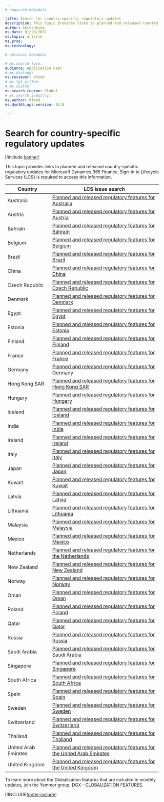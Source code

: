 ```yaml
---
# required metadata

title: Search for country-specific regulatory updates
description: This topic provides links to planned and released country-specific regulatory updates for Microsoft Dynamics 365 Finance.
author: AKroshkina
ms.date: 01/20/2022
ms.topic: article
ms.prod: 
ms.technology: 

# optional metadata

# ms.search.form:
audience: Application User
# ms.devlang: 
ms.reviewer: kfend
# ms.tgt_pltfrm: 
# ms.custom
ms.search.region: Global
# ms.search.industry: 
ms.author: kfend
ms.dyn365.ops.version: 10.0

---
```


# Search for country-specific regulatory updates

[!include [banner](../includes/banner.md)]

This topic provides links to planned and released country-specific regulatory updates for Microsoft Dynamics 365 Finance.
Sign-in to Lifecycle Services (LCS) is required to access this information.

| **Country**          | **LCS issue search**                                                                                                                                                                                                                                                                                                                                                                                                                                                                                                                                                                                                                                                                               |
|----------------------|----------------------------------------------------------------------------------------------------------------------------------------------------------------------------------------------------------------------------------------------------------------------------------------------------------------------------------------------------------------------------------------------------------------------------------------------------------------------------------------------------------------------------------------------------------------------------------------------------------------------------------------------------------------------------------------------------|
| Australia            | [Planned and released regulatory features for Australia](https://fix.lcs.dynamics.com/Issue/Results?v=8_versionClass&ct=2_categoryClass_6_categoryClass&ft=1_featureClass_2_featureClass_3_featureClass&cu=1_countryClass&o=D&mode=Full&i=2_issueTypeClass_1_issueTypeClass)                                                                                                                                                                                                                                                                                                                                                                                                                       |
| Austria              | [Planned and released regulatory features for Austria](https://fix.lcs.dynamics.com/Issue/Results?v=8_versionClass&ct=2_categoryClass_6_categoryClass&ft=1_featureClass_2_featureClass_3_featureClass&cu=2_countryClass&o=D&mode=Full&i=2_issueTypeClass_1_issueTypeClass)                                                                                                                                                                                                                                                                                                                                                                                                                         |
| Bahrain              | [Planned and released regulatory features for Bahrain](https://fix.lcs.dynamics.com/Issue/Results?v=8_versionClass&ct=2_categoryClass_6_categoryClass&ft=1_featureClass_2_featureClass_3_featureClass&cu=37_countryClass&o=D&mode=Full&i=2_issueTypeClass_1_issueTypeClass)                                                                                                                                                                                                                                                                                                                                                                                                                        |
| Belgium              | [<u>Planned and released regulatory features for Belgium</u>](https://fix.lcs.dynamics.com/Issue/Results?v=8_versionClass&ct=2_categoryClass_6_categoryClass&ft=1_featureClass_2_featureClass_3_featureClass&cu=3_countryClass&o=D&mode=Full&i=2_issueTypeClass_1_issueTypeClass)                                                                                                                                                                                                                                                                                                                                                                                                                  |
| Brazil               | [<u>Planned and released regulatory features for Brazil</u>](https://fix.lcs.dynamics.com/Issue/Results?v=8_versionClass&ct=2_categoryClass_6_categoryClass&ft=1_featureClass_2_featureClass_3_featureClass&cu=4_countryClass&o=D&mode=Full&i=2_issueTypeClass_1_issueTypeClass)                                                                                                                                                                                                                                                                                                                                                                                                                   |
| China                | [<u>Planned and released regulatory features for China</u>](https://fix.lcs.dynamics.com/Issue/Results?v=8_versionClass&ct=2_categoryClass_6_categoryClass&ft=1_featureClass_2_featureClass_3_featureClass&cu=6_countryClass&o=D&mode=Full&i=2_issueTypeClass_1_issueTypeClass)                                                                                                                                                                                                                                                      |
| Czech Republic                | [<u>Planned and released regulatory features for Czech Republic</u>](https://fix.lcs.dynamics.com/Issue/Results?v=8_versionClass&ct=2_categoryClass_6_categoryClass&ft=1_featureClass_2_featureClass_3_featureClass&cu=7_countryClass&o=D&mode=Full&i=2_issueTypeClass_1_issueTypeClass)                                                                                                                                                                                                                                                                                                                                                                                                                                                                                                              |
| Denmark              | [<u>Planned and released regulatory features for Denmark</u>](https://fix.lcs.dynamics.com/Issue/Results?v=8_versionClass&ct=2_categoryClass_6_categoryClass&ft=1_featureClass_2_featureClass_3_featureClass&cu=8_countryClass&o=D&mode=Full&i=2_issueTypeClass_1_issueTypeClass)                                                                                                                                                                                                                                                                                                                                                                                                                  |
| Egypt                | [<u>Planned and released regulatory features for Egypt</u>](https://fix.lcs.dynamics.com/Issue/Results?v=8_versionClass&ct=2_categoryClass_6_categoryClass&ft=1_featureClass_2_featureClass_3_featureClass&cu=42_countryClass&o=D&mode=Full&i=2_issueTypeClass_1_issueTypeClass)                                                                                                                                                                                                                                                                                                                                                                                                                   |
| Estonia              | [Planned and released regulatory features for Estonia](https://fix.lcs.dynamics.com/Issue/Results?v=8_versionClass&ct=2_categoryClass_6_categoryClass&ft=1_featureClass_2_featureClass_3_featureClass&cu=9_countryClass&o=D&mode=Full&i=2_issueTypeClass_1_issueTypeClass)                                                                                                                                                                                                                                                                                                                                                                                                                         |
| Finland              | [<u>Planned and released regulatory features for Finland</u>](https://fix.lcs.dynamics.com/Issue/Results?v=8_versionClass&ct=2_categoryClass_6_categoryClass&ft=1_featureClass_2_featureClass_3_featureClass&cu=10_countryClass&o=D&mode=Full&i=2_issueTypeClass_1_issueTypeClass)                                                                                                                                                                                                                                                                                                                                                                                                                 |
| France               | [<u>Planned and released regulatory features for France</u>](https://fix.lcs.dynamics.com/Issue/Results?v=8_versionClass&ct=2_categoryClass_6_categoryClass&ft=1_featureClass_2_featureClass_3_featureClass&cu=11_countryClass&o=D&mode=Full&i=2_issueTypeClass_1_issueTypeClass)                                                                                                                                                                                                                                                                                                                                                                                                                  |
| Germany              | [<u>Planned and released regulatory features for Germany</u>](https://fix.lcs.dynamics.com/Issue/Results?v=8_versionClass&ct=2_categoryClass_6_categoryClass&ft=1_featureClass_2_featureClass_3_featureClass&cu=12_countryClass&o=D&mode=Full&i=2_issueTypeClass_1_issueTypeClass)                                                                                                                                                                                                                                                                                                                                                                                                                 |
| Hong Kong SAR        | [<u>Planned and released regulatory features for Hong Kong SAR</u>](https://fix.lcs.dynamics.com/Issue/Results?q=&dm=0&v=8_versionClass&i=2_issueTypeClass_1_issueTypeClass&ct=2_categoryClass_6_categoryClass&ft=1_featureClass_2_featureClass_3_featureClass&cu=38_countryClass&pi=&pm=&pc=&rd=&d=&envId=&permission=)                                                                                                                                                                                                                                                                                                                                                                           |
| Hungary              | [<u>Planned and released regulatory features for Hungary</u>](https://fix.lcs.dynamics.com/Issue/Results?v=8_versionClass&ct=2_categoryClass_6_categoryClass&ft=1_featureClass_2_featureClass_3_featureClass&cu=13_countryClass&o=D&mode=Full&i=2_issueTypeClass_1_issueTypeClass)                                                                                                                                                                                                                                                                                                                                                                                                                 |
| Iceland              | [<u>Planned and released regulatory features for Iceland</u>](https://fix.lcs.dynamics.com/Issue/Results?q=&dm=0&v=8_versionClass&i=2_issueTypeClass_1_issueTypeClass&ct=2_categoryClass_6_categoryClass&ft=1_featureClass_2_featureClass_3_featureClass&cu=14_countryClass&pi=&pm=&pc=&rd=&d=&envId=&permission=)                                                                                                                                                                                                                                                                                                                                                                                 |
| India                | [<u>Planned and released regulatory features for India</u>](https://fix.lcs.dynamics.com/Issue/Results?v=8_versionClass&ct=2_categoryClass_6_categoryClass&ft=1_featureClass_2_featureClass_3_featureClass&cu=15_countryClass&o=D&mode=Full&i=2_issueTypeClass_1_issueTypeClass)                                                                                                                                                                                                                                                                                                                                                                                                                   |
| Ireland              | [<u>Planned and released regulatory features for Ireland</u>](https://fix.lcs.dynamics.com/Issue/Results?v=8_versionClass&ct=2_categoryClass_6_categoryClass&ft=1_featureClass_2_featureClass_3_featureClass&cu=16_countryClass&o=D&mode=Full&i=2_issueTypeClass_1_issueTypeClass)                                                                                                                                                                                                                                                                                                                                                                                                                 |
| Italy                | [<u>Planned and released regulatory features for Italy</u>](https://fix.lcs.dynamics.com/Issue/Results?v=8_versionClass&ct=2_categoryClass_6_categoryClass&ft=1_featureClass_2_featureClass_3_featureClass&cu=17_countryClass&o=D&mode=Full&i=2_issueTypeClass_1_issueTypeClass)                                                                                                                                                                                                                                                                                                                                                                                                                   |
| Japan                | [<u>Planned and released regulatory features for Japan</u>](https://fix.lcs.dynamics.com/Issue/Results?v=8_versionClass&ct=2_categoryClass_6_categoryClass&ft=1_featureClass_2_featureClass_3_featureClass&cu=18_countryClass&o=D&mode=Full&i=2_issueTypeClass_1_issueTypeClass)                                                                                                                                                                                                                                                                                                                                                                                                                   |
| Kuwait               | [<u>Planned and released regulatory features for Kuwait</u>](https://fix.lcs.dynamics.com/Issue/Results?v=8_versionClass&ct=2_categoryClass_6_categoryClass&ft=1_featureClass_2_featureClass_3_featureClass&cu=39_countryClass&o=D&mode=Full&i=2_issueTypeClass_1_issueTypeClasshttps://fix.lcs.dynamics.com/Issue/Results?v=8_versionClass&ct=2_categoryClass_6_categoryClass&ft=1_featureClass_2_featureClass_3_featureClass&cu=39_countryClass&o=D&mode=Full&i=2_issueTypeClass_1_issueTypeClass)                                                                                                                                                                                               |
| Latvia               | [<u>Planned and released regulatory features for Latvia</u>](https://fix.lcs.dynamics.com/Issue/Results?v=8_versionClass&ct=2_categoryClass_6_categoryClass&ft=1_featureClass_2_featureClass_3_featureClass&cu=19_countryClass&o=D&mode=Full&i=2_issueTypeClass_1_issueTypeClass)                                                                                                                                                                                                                                                                                                                                                                                                                  |
| Lithuania            | [<u>Planned and released regulatory features for Lithuania</u>](https://fix.lcs.dynamics.com/Issue/Results?v=8_versionClass&ct=2_categoryClass_6_categoryClass&ft=1_featureClass_2_featureClass_3_featureClass&cu=20_countryClass&o=D&mode=Full&i=2_issueTypeClass_1_issueTypeClass)                                                                                                                                                                                                                                                                                                                                                                                                               |
| Malaysia             | [Planned and released regulatory features for Malaysia](https://fix.lcs.dynamics.com/Issue/Results?v=8_versionClass&ct=2_categoryClass_6_categoryClass&ft=1_featureClass_2_featureClass_3_featureClass&cu=21_countryClass&o=D&mode=Full&i=2_issueTypeClass_1_issueTypeClass)                                                                                                                                                                                                                                                                                                                                                                                                                       |
| Mexico               | [<u>Planned and released regulatory features for Mexico</u>](https://fix.lcs.dynamics.com/Issue/Results?v=8_versionClass&ct=2_categoryClass_6_categoryClass&ft=1_featureClass_2_featureClass_3_featureClass&cu=22_countryClass&o=D&mode=Full&i=2_issueTypeClass_1_issueTypeClass)                                                                                                                                                                                                                                                                                                                                                                                                                  |
| Netherlands          | [<u>Planned and released regulatory features for the Netherlands</u>](https://fix.lcs.dynamics.com/Issue/Results?v=8_versionClass&ct=2_categoryClass_6_categoryClass&ft=1_featureClass_2_featureClass_3_featureClass&cu=23_countryClass&o=D&mode=Full&i=2_issueTypeClass_1_issueTypeClass)                                                                                                                                                                                                                                                                                                                                                                                                         |
| New Zealand          | [Planned and released regulatory features for New Zealand](https://fix.lcs.dynamics.com/Issue/Results?v=8_versionClass&ct=2_categoryClass_6_categoryClass&ft=1_featureClass_2_featureClass_3_featureClass&cu=24_countryClass&o=D&mode=Full&i=2_issueTypeClass_1_issueTypeClass)                                                                                                                                                                                                                                                                                                                                                                                                                    |
| Norway               | [<u>Planned and released regulatory features for Norway</u>](https://fix.lcs.dynamics.com/Issue/Results?v=8_versionClass&ct=2_categoryClass_6_categoryClass&ft=1_featureClass_2_featureClass_3_featureClass&cu=25_countryClass&o=D&mode=Full&i=2_issueTypeClass_1_issueTypeClass)                                                                                                                                                                                                                                                                                                                                                                                                                  |
| Oman                 | [<u>Planned and released regulatory features for Oman</u>](https://fix.lcs.dynamics.com/Issue/Results?v=8_versionClass&ct=2_categoryClass_6_categoryClass&ft=1_featureClass_2_featureClass_3_featureClass&cu=40_countryClass&o=D&mode=Full&i=2_issueTypeClass_1_issueTypeClass)                                                                                                                                                                                                                                                                                                                                                                                                                    |
| Poland               | [<u>Planned and released regulatory features for Poland</u>](https://fix.lcs.dynamics.com/Issue/Results?v=8_versionClass&ct=2_categoryClass_6_categoryClass&ft=1_featureClass_2_featureClass_3_featureClass&cu=26_countryClass&o=D&mode=Full&i=2_issueTypeClass_1_issueTypeClass)                                                                                                                                                                                                                                                                                                                                                                                                                  |
| Qatar                | [<u>Planned and released regulatory features for Qatar</u>](https://fix.lcs.dynamics.com/Issue/Results?v=8_versionClass&ct=2_categoryClass_6_categoryClass&ft=1_featureClass_2_featureClass_3_featureClass&cu=41_countryClass&o=D&mode=Full&i=2_issueTypeClass_1_issueTypeClass)                                                                                                                                                                                                                                                                                                                                                                                                                   |
| Russia               | [<u>Planned and released regulatory features for Russia</u>](https://fix.lcs.dynamics.com/Issue/Results?v=8_versionClass&ct=2_categoryClass_6_categoryClass&ft=1_featureClass_2_featureClass_3_featureClass&cu=27_countryClass&o=D&mode=Full&i=2_issueTypeClass_1_issueTypeClass)                                                                                                                                                                                                                                                                                                                                                                                                                  |
| Saudi Arabia         | [<u>Planned and released regulatory features for Saudi Arabia</u>](https://fix.lcs.dynamics.com/Issue/Results?v=8_versionClass&ct=2_categoryClass_6_categoryClass&ft=1_featureClass_2_featureClass_3_featureClass&cu=28_countryClass&o=D&mode=Full&i=2_issueTypeClass_1_issueTypeClass)                                                                                                                                                                                                                                                                                                                                                                                                            |
| Singapore            | [<u>Planned and released regulatory features for Singapore</u>](https://fix.lcs.dynamics.com/Issue/Results?v=8_versionClass&ct=2_categoryClass_6_categoryClass&ft=1_featureClass_2_featureClass_3_featureClass&cu=29_countryClass&o=D&mode=Full&i=2_issueTypeClass_1_issueTypeClass)                                                                                                                                                                                                                                                                                                                                                                                                               |
| South Africa         | [<u>Planned and released regulatory features for South Africa</u>](https://fix.lcs.dynamics.com/Issue/Results?q=&dm=0&v=8_versionClass&i=2_issueTypeClass_1_issueTypeClass&ct=2_categoryClass_6_categoryClass&ft=1_featureClass_2_featureClass_3_featureClass&cu=30_countryClass&pi=&pm=&pc=&rd=&d=&envId=&permission=)                                                                                                                                                                                                                                                                                                                                                                            |
| Spain                | [<u>Planned and released regulatory features for Spain</u>](https://fix.lcs.dynamics.com/Issue/Results?v=8_versionClass&ct=2_categoryClass_6_categoryClass&ft=1_featureClass_2_featureClass_3_featureClass&cu=31_countryClass&o=D&mode=Full&i=2_issueTypeClass_1_issueTypeClass)                                                                                                                                                                                                                                                                                                                                                                                                                   |
| Sweden               | [<u>Planned and released regulatory features for Sweden</u>](https://fix.lcs.dynamics.com/Issue/Results?v=8_versionClass&ct=2_categoryClass_6_categoryClass&ft=1_featureClass_2_featureClass_3_featureClass&cu=32_countryClass&o=D&mode=Full&i=2_issueTypeClass_1_issueTypeClass)                                                                                                                                                                                                                                                                                                                                                                                                                  |
| Switzerland          | [<u>Planned and released regulatory features for Switzerland</u>](https://fix.lcs.dynamics.com/Issue/Results?v=8_versionClass&ct=2_categoryClass_6_categoryClass&ft=1_featureClass_2_featureClass_3_featureClass&cu=33_countryClass&o=D&mode=Full&i=2_issueTypeClass_1_issueTypeClass)                                                                                                                                                                                                                                                                                                                                                                                                             |
| Thailand             | [<u>Planned and released regulatory features for Thailand</u>](https://fix.lcs.dynamics.com/Issue/Results?v=8_versionClass&ct=2_categoryClass_6_categoryClass&ft=1_featureClass_2_featureClass_3_featureClass&cu=34_countryClass&o=D&mode=Full&i=2_issueTypeClass_1_issueTypeClass)                                                                                                                                                                                                                                                                                                                                                                                                                |
| United Arab Emirates | [<u>Planned and released regulatory features for the United Arab Emirates</u>](https://fix.lcs.dynamics.com/Issue/Results?v=8_versionClass&ct=2_categoryClass_6_categoryClass&ft=1_featureClass_2_featureClass_3_featureClass&cu=43_countryClass&o=D&mode=Full&i=2_issueTypeClass_1_issueTypeClass)                                                                                                                                                                                                                                                                                                                                                                                                |
| United Kingdom       | [<u>Planned and released regulatory features for the United Kingdom</u>](https://nam06.safelinks.protection.outlook.com/?url=https%3A%2F%2Ffix.lcs.dynamics.com%2FIssue%2FResults%3Fv%3D8_versionClass%26ct%3D2_categoryClass_6_categoryClass%26ft%3D1_featureClass_2_featureClass_3_featureClass%26cu%3D3_countryClass%26o%3DD%26mode%3DFull%26i%3D2_issueTypeClass_1_issueTypeClass&data=04%7C01%7Cvastrup%40microsoft.com%7C6e8a12140a0548c9224508d94add50a5%7C72f988bf86f141af91ab2d7cd011db47%7C1%7C0%7C637623136671200065%7CUnknown%7CTWFpbGZsb3d8eyJWIjoiMC4wLjAwMDAiLCJQIjoiV2luMzIiLCJBTiI6Ik1haWwiLCJXVCI6Mn0%3D%7C1000&sdata=eiZzncdY20RjysdC8rpru54YONhSlJUec093vwFK5jI%3D&reserved=0) |


To learn more about the Globalization features that are included in monthly updates, join the Yammer group, [DGX - GLOBALIZATION FEATURES](https://nam06.safelinks.protection.outlook.com/?url=https%3A%2F%2Fwww.yammer.com%2Fdynamicsaxfeedbackprograms%2F%23%2Fthreads%2FinGroup%3Ftype%3Din_group%26feedId%3D17055599%26view%3Dall&data=04%7C01%7Cv-akroshkina%40microsoft.com%7Cd9ff45f516714794499808d9d9886844%7C72f988bf86f141af91ab2d7cd011db47%7C1%7C0%7C637780002155790602%7CUnknown%7CTWFpbGZsb3d8eyJWIjoiMC4wLjAwMDAiLCJQIjoiV2luMzIiLCJBTiI6Ik1haWwiLCJXVCI6Mn0%3D%7C3000&sdata=PHIu40mQKyx9GlUITswmPx5FV1xj0tHnahLma8guE%2Bw%3D&reserved=0).



[!INCLUDE[footer-include](../../includes/footer-banner.md)]
